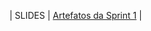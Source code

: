 | SLIDES | <a href="[docs/4-Sprint 1.md](https://github.com/ICEI-PUC-Minas-PPC-CC/ppc-cc-2024-1-ment2-manha-perigosrelacionamentos/blob/main/Navegando-com-Seguranca-no-Mundo-Digital%20(1).pdf)"> Artefatos da Sprint 1</a> |
